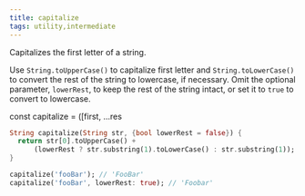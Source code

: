 ```yaml
---
title: capitalize
tags: utility,intermediate
---
```


Capitalizes the first letter of a string.

Use `String.toUpperCase()` to capitalize first letter and `String.toLowerCase()` to convert the rest of the string to lowercase, if necessary.
Omit the optional parameter, `lowerRest`, to keep the rest of the string intact, or set it to `true` to convert to lowercase.


const capitalize = ([first, ...res

```dart
String capitalize(String str, {bool lowerRest = false}) {
  return str[0].toUpperCase() +
      (lowerRest ? str.substring(1).toLowerCase() : str.substring(1));
}
```

```dart
capitalize('fooBar'); // 'FooBar'
capitalize('fooBar', lowerRest: true); // 'Foobar'
```
